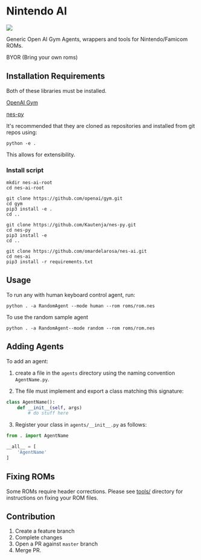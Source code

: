 # Nintendo AI

![](https://upload.wikimedia.org/wikipedia/commons/thumb/7/76/Nintendo_gray_logo.svg/200px-Nintendo_gray_logo.svg.png)

Generic Open AI Gym Agents, wrappers and tools for Nintendo/Famicom ROMs.

BYOR (Bring your own roms)

## Installation Requirements

Both of these libraries must be installed.

[OpenAI Gym](https://github.com/openai/gym)

[nes-py](https://github.com/Kautenja/nes-py)

It's recommended that they are cloned as repositories and installed from git repos using:

```
python -e .
```

This allows for extensibility.

### Install script
```
mkdir nes-ai-root
cd nes-ai-root

git clone https://github.com/openai/gym.git
cd gym
pip3 install -e .
cd ..

git clone https://github.com/Kautenja/nes-py.git
cd nes-py
pip3 install -e 
cd ..

git clone https://github.com/omardelarosa/nes-ai.git
cd nes-ai
pip3 install -r requirements.txt
```

## Usage

To run any with human keyboard control agent, run:

```
python . -a RandomAgent --mode human --rom roms/rom.nes
```

To use the random sample agent

```
python . -a RandomAgent--mode random --rom roms/rom.nes
```

## Adding Agents

To add an agent:

1. create a file in the `agents` directory using the naming convention `AgentName.py`.

2. The file must implement and export a class matching this signature:

```python
class AgentName():
    def __init__(self, args)
        # do stuff here
```

3. Register your class in `agents/__init__.py` as follows:

```python
from . import AgentName

__all__ = [
    'AgentName'
]
```

## Fixing ROMs

Some ROMs require header corrections. Please see [tools/](tools/) directory for instructions on fixing your ROM files.

## Contribution

1. Create a feature branch
2. Complete changes
3. Open a PR against `master` branch
4. Merge PR.
